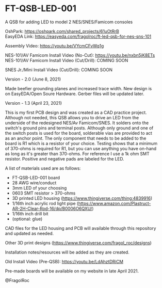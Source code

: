 # FT-QSB-LED-001
A QSB for adding LED to model 2 NES/SNES/Famicom consoles

OshPark: https://oshpark.com/shared_projects/61uOtRrB<br>
EasyEDA Link: https://easyeda.com/fragolroc/ft-led-qsb-for-nes-sns-101

Assembly Video: https://youtu.be/VYcmCFvWq1g

NES-101/AV Famicom Install Video (No-Cut): https://youtu.be/nxbn5jK8ETs <br>
NES-101/AV Famicom Install Video (Cut/Drill): COMING SOON

SNES Jr./Mini Install Video (Cut/Drill): COMING SOON

Version - 2.0 (June 8, 2021)

Made beefier grounding planes and increased trace width. New design is on EasyEDA/Open Soure Hardware. Gerber files will be updated later.

Version - 1.3 (April 23, 2021)

This is my first PCB design and was created as a CAD practice project. Although not needed, this QSB allows you to drive an LED from the underside of the redesigned NES/Av Famicom/SNES. It solders onto the switch's ground pins and terminal posts. Although only ground and one of the switch posts is used for the board, solderable vias are provided to act as an anchor point. The only component that needs to be added to the board is R1 which is a resistor of your choice. Testing shows that a minimum of 370-ohms is required for R1, but you can use anything you have on-hand as long as it's greater than 370-ohms. For reference I use a 1k ohm SMT resistor. Positive and negative pads are labeled for the LED.

A list of materials used are as follows:
- FT-QSB-LED-001 board
- 28 AWG wire/conduct
- 3mm LED of your choosing
- 0603 SMT resistor > 370-ohms
- 3D printed LED housing (https://www.thingiverse.com/thing:4839916)
- 1/16th inch acrylic rod light pipe (https://www.amazon.com/Plastruct-AR-2H-Clear-Rod-16/dp/B0006O6QXU/)
- 1/16th inch drill bit
- (optional: glue)

CAD files for the LED housing and PCB will available through this repository and updated as needed.

Other 3D print designs (https://www.thingiverse.com/fragol_roc/designs)

Installation notes/resources will be added as they are created. 

Old Install Video (Pre-QSB): https://youtu.be/LdAhztDRiCM

Pre-made boards will be available on my website in late April 2021.

@FragolRoc
